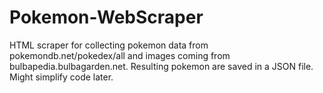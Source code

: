 # Pokemon-WebScraper
HTML scraper for collecting pokemon data from pokemondb.net/pokedex/all and images coming from bulbapedia.bulbagarden.net. Resulting pokemon are saved in a JSON file. Might simplify code later.
